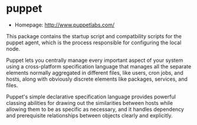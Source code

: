 # puppet

* Homepage: http://www.puppetlabs.com/

This package contains the startup script and compatbility scripts for the
 puppet agent, which is the process responsible for configuring the local node.

 Puppet lets you centrally manage every important aspect of your system
 using a cross-platform specification language that manages all the
 separate elements normally aggregated in different files, like users,
 cron jobs, and hosts, along with obviously discrete elements like
 packages, services, and files.

 Puppet's simple declarative specification language provides powerful
 classing abilities for drawing out the similarities between hosts while
 allowing them to be as specific as necessary, and it handles dependency
 and prerequisite relationships between objects clearly and explicitly.
